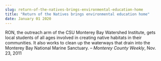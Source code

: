 ```yaml
---
slug: return-of-the-natives-brings-environmental-education-home
title: "Return of the Natives brings environmental education home"
date: January 01 2020
---
```


 
<p>
  RON, the outreach arm of the CSU Monterey Bay Watershed Institute, gets local
  students of all ages involved in creating native habitats in their
  communities. It also works to clean up the waterways that drain into the
  Monterey Bay National Marine Sanctuary. – <em>Monterey County Weekly</em>,
  Nov. 23, 2011
</p>
 
